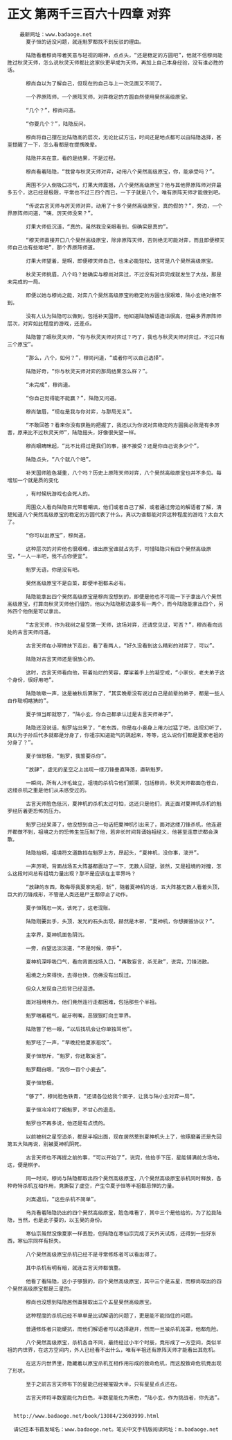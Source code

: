 # 正文 第两千三百六十四章 对弈
        最新网址：www.badaoge.net
          夏子恒的话没问题，就连魁罗都找不到反驳的理由。
      
          陆隐看着穆尚带着笑意与轻视的眼神，点点头，“还是稳定的方圆吧”，他就不信穆尚能胜过秋灵天师，怎么说秋灵天师都比这家伙更早成为天师，再加上自己本身经验，没有谁必胜的话。
      
          穆尚自以为了解自己，但现在的自己与上一次见面又不同了。
      
          一个界原阵师，一个原阵天师，对弈稳定的方圆自然使用昊然高级原宝。
      
          “几个？”，穆尚问道。
      
          “你要几个？”，陆隐反问。
      
          穆尚将自己摆在比陆隐高的层次，无论比试方法，时间还是地点都可以由陆隐选择，甚至提醒了一下，怎么看都是在提携晚辈。
      
          陆隐并未在意，看的是结果，不是过程。
      
          穆尚看着陆隐，“我曾与秋灵天师对弈，动用八个昊然高级原宝，你，能承受吗？”。
      
          周围不少人倒吸口凉气，灯果大师震撼，八个昊然高级原宝？他与其他界原阵师对弈最多五个，这已经是极限，平常也不过三四个而已，一下子就是八个，唯有原阵天师才能做到吧。
      
          “传说古言天师与厉天师对弈，动用了十多个昊然高级原宝，真的假的？”，旁边，一个界原阵师问道，“咦，厉天师没来？”。
      
          灯果大师低沉道，“真的，虽然我没亲眼看到，但确实是真的”。
      
          “穆天师直接开口八个昊然高级原宝，除非原阵天师，否则绝无可能对弈，而且即便穆天师自己也有些难吧”，那个界原阵师道。
      
          灯果大师望着，是啊，即便穆天师自己，也未必能轻松，这可是八个昊然高级原宝。
      
          秋灵天师挑眉，八个吗？她确实与穆尚对弈过，不过没有对弈完成就发生了大战，那是未完成的一局。
      
          即便以她与穆尚之能，对弈八个昊然高级原宝的稳定的方圆也很艰难，陆小玄绝对做不到。
      
          没有人认为陆隐可以做到，包括补天国师，他知道陆隐解语造诣很高，但最多界原阵师层次，对弈如此程度的游戏，还差点。
      
          陆隐瞥了眼秋灵天师，“你与秋灵天师对弈过？巧了，我也与秋灵天师对弈过，不过只有三个原宝”。
      
          “那么，八个，如何？”，穆尚问道，“或者你可以自己选择”。
      
          陆隐好奇，“你与秋灵天师对弈的那局结果怎么样？”。
      
          “未完成”，穆尚道。
      
          “你自己觉得能不能赢？”，陆隐又问道。
      
          穆尚皱眉，“现在是我与你对弈，与那局无关”。
      
          “不敢回答？看来你没有获胜的把握了，我还以为你说对弈稳定的方圆我必败是有多厉害，原来比不过秋灵天师”，陆隐摇头，好像很失望一样。
      
          穆尚眼睛眯起，“比不比得过是我们的事，接不接受？还是你自己说多少个”。
      
          陆隐点头，“八个就八个吧”。
      
          补天国师脸色凝重，八个吗？历史上原阵天师对弈，八个昊然高级原宝也并不多见。每增加一个就是质的变化
      
          ，有时候玩游戏也会死人的。
      
          周围众人看向陆隐目光带着嘲讽，他们或者自己了解，或者通过旁边的解语者了解，清楚知道八个昊然高级原宝的稳定的方圆代表了什么，真以为谁都能对弈这种程度的游戏？太自大了。
      
          “你可以出原宝”，穆尚道。
      
          这种层次的对弈他也很艰难，谁出原宝谁就占先手，可惜陆隐只有四个昊然高级原宝，“一人一半吧，我不占你便宜”。
      
          魁罗无语，你是没有吧。
      
          昊然高级原宝不是白菜，即便半祖都未必有。
      
          陆隐能拿出四个昊然高级原宝是穆尚没想到的，即便是他也不可能一下子拿出八个昊然高级原宝，打算向秋灵天师他们借的，他以为陆隐那边最多有一两个，而今陆隐能拿出四个，另外四个他倒是可以拿出。
      
          “古言天师，作为我树之星空第一天师，这场对弈，还请您见证，可否？”，穆尚看向远处的古言天师问道。
      
          古言天师在小翠搀扶下走出，看了看两人，“好久没看到这么精彩的对弈了，可以”。
      
          陆隐对古言天师还是很放心的。
      
          这时，古言天师看向他，带着灿烂的笑容，摩挲着手上的凝空戒，“小家伙，老夫弟子这个身份，很好用吧”。
      
          陆隐咳嗽一声，这是被秋后算账了，“其实晚辈没有说过自己是前辈的弟子，都是一些人自作聪明瞎猜的”。
      
          夏子恒当即就怒了，“陆小玄，你自己都承认过是古言天师弟子”。
      
          陆隐还没说话，魁罗站出来了，“老东西，你是在小妾身上用力过猛了吧，出现幻听了，真以为子孙后代多就都是分身了，你祖宗知道能气的跳起来，等等，这么说你们都是夏家老祖的分身了？”。
      
          夏子恒怒极，“魁罗，我誓要杀你”。
      
          “放肆”，虚无的星空之上出现一缕刀锋垂直降落，直斩魁罗。
      
          一瞬间，所有人汗毛耸立，祖境的杀机令他们颤栗，包括穆尚，秋灵天师都面色苍白，这缕杀机之重是他们从未感受过的。
      
          古言天师脸色低沉，夏神机的杀机太过可怕，这还只是他们，真正面对夏神机杀机的魁罗经历着更恐怖的压力。
      
          魁罗已经呆滞了，他没想到自己一句话把夏神机引出来了，面对这缕刀锋杀机，他连避开都做不到，祖境之力的恐怖生生压制了他，若非长时间背诵始祖经义，他甚至连意识都会涣散。
      
          陆隐抬眼，祖境符文道数挡在魁罗上方，昂起头，“夏神机，没你事，滚开”。
      
          一声厉喝，背面战场五大阵基都震动了一下，无数人回望，骇然，又是祖境的对撞，怎么这段时间总有祖境力量出现？那不是应该在主宰界吗？
      
          “放肆的东西，敢侮辱我夏家先祖，斩”，随着夏神机的话，五大阵基无数人看着头顶，巨大的刀锋成形，不管是人类还是尸王都停止了动作。
      
          夏子恒残忍一笑，该死了，这老混账。
      
          陆隐刚要出手，头顶，发光的石头出现，赫然是木邪，“夏神机，你想撕毁协议？”。
      
          主宰界，夏神机面色阴沉。
      
          一旁，白望远淡淡道，“不是时候，停手”。
      
          夏神机深呼吸口气，看向背面战场入口，“再敢妄言，杀无赦”，说完，刀锋消散。
      
          祖境之力来得快，去得也快，仿佛没有出现过。
      
          但众人发现自己后背已经湿透。
      
          面对祖境伟力，他们竟然连行走都困难，包括那些个半祖。
      
          魁罗喘着粗气，龇牙咧嘴，恶狠狠盯向主宰界。
      
          陆隐瞥了他一眼，“以后找机会让你单独骂他”。
      
          魁罗呸了一声，“早晚挖他夏家祖坟”。
      
          夏子恒怒斥，“魁罗，你还敢妄言”。
      
          魁罗翻白眼，“找你一百个小妾去”。
      
          夏子恒怒极。
      
          “够了”，穆尚脸色铁青，“还请各位给我个面子，让我与陆小玄对弈一局”。
      
          夏子恒冷冷盯了眼魁罗，不甘心的退走。
      
          魁罗也不再多说，他还是有点慌的。
      
          以前被树之星空追杀，都是半祖出面，现在居然惹到夏神机头上了，他琢磨着还是先回第五大陆再说，别被夏神机阴死。
      
          古言天师也不再提之前的事，“可以开始了”，说完，他抬手下压，星能铺满前方场地，这，便是棋子。
      
          同一时间，穆尚与陆隐都取出四个昊然高级原宝，八个昊然高级原宝杀机同时释放，各种奇特杀机互相作用，竟撕裂了虚空，产生令夏子恒等半祖都忌惮的力量。
      
          刘嵩退后，“这些杀机不简单”。
      
          乌尧看着陆隐扔出的四个昊然高级原宝，脸色难看了，其中三个是他给的，为了拉拢陆隐，当然，也是此子要的，以玉昊的身份。
      
          寒仙宗虽然没像夏家一样丢脸，但陆隐在寒仙宗完成了天外天试炼，还得到一些好东西，寒仙宗同样有损失。
      
          八个昊然高级原宝杀机已经不是寻常修炼者可以看出得了。
      
          其中杀机有明有暗，就连古言天师都慎重。
      
          他看了看陆隐，这小子够狠的，四个昊然高级原宝，其中三个是五星，而穆尚取出的四个昊然高级原宝都是三星的。
      
          穆尚也没想到陆隐居然直接取出三个五星昊然高级原宝。
      
          这种程度的杀机已经不单单是比试解语的问题了，更是能不能挡住的问题。
      
          普通修炼者只能硬抗，而他们解语者可以选择避开，然而一旦被杀机笼罩，他都危险。
      
          八个昊然高级原宝，杀机各自不同，最终经过小半个时辰，竟形成了一方空间，类似半祖的内世界，在这方空间内，外人已经看不出什么，唯有半祖还有原阵天师才能看出其危机。
      
          在这方内世界里，隐藏着以原宝杀机互相作用形成的致命危机，而这股致命危机竟出现了形状。
      
          至于之前古言天师布下的星能已经被摧毁大半，只有星星点点还在。
      
          古言天师将半数星能化为白色，半数星能化为黑色，“陆小玄，作为挑战者，你先选”。
      
      
      http://www.badaoge.net/book/13084/23603999.html
      
      请记住本书首发域名：www.badaoge.net。笔尖中文手机版阅读网址：m.badaoge.net
